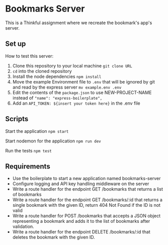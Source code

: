 # Bookmarks Server

This is a Thinkful assignment where we recreate the bookmark's app's server.

## Set up

How to test this server:

1. Clone this repository to your local machine `git clone URL`
2. `cd` into the cloned repository
3. Install the node dependencies `npm install`
4. Move the example Environment file to `.env` that will be ignored by git and read by the express server `mv example.env .env`
5. Edit the contents of the `package.json` to use NEW-PROJECT-NAME instead of `"name": "express-boilerplate",`
6. Add an `API_TOKEN: ${insert your token here}` in the .env file

## Scripts

Start the application `npm start`

Start nodemon for the application `npm run dev`

Run the tests `npm test`

## Requirements

<ul>
<li>Use the boilerplate to start a new application named bookmarks-server
</li><li>Configure logging and API key handling middleware on the server
</li><li>Write a route handler for the endpoint GET /bookmarks that returns a list of bookmarks
</li><li>Write a route handler for the endpoint GET /bookmarks/:id that returns a single bookmark with the given ID, return 404 Not Found if the ID is not valid
</li><li>Write a route handler for POST /bookmarks that accepts a JSON object representing a bookmark and adds it to the list of bookmarks after validation.
</li><li>Write a route handler for the endpoint DELETE /bookmarks/:id that deletes the bookmark with the given ID.
</li></ul>